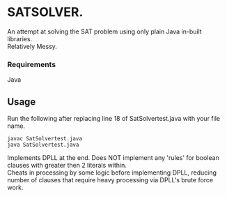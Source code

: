 # SATSOLVER.
An attempt at solving the SAT problem using only plain Java in-built libraries.<br> 
Relatively Messy.
### Requirements
Java
## Usage

Run the following after replacing line 18 of SatSolvertest.java with your file name.<br>
```
javac SatSolvertest.java
java SatSolvertest.java
```
Implements DPLL at the end. Does NOT implement any 'rules' for boolean clauses with greater then 2 literals within. <br>
Cheats in processing by some logic before implementing DPLL, reducing number of clauses that require heavy processing via DPLL's brute force work.<br>
